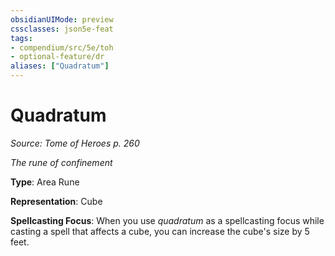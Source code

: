 ```yaml
---
obsidianUIMode: preview
cssclasses: json5e-feat
tags:
- compendium/src/5e/toh
- optional-feature/dr
aliases: ["Quadratum"]
---
```

# Quadratum
*Source: Tome of Heroes p. 260*  

*The rune of confinement*

**Type**: Area Rune

**Representation**: Cube

**Spellcasting Focus**: When you use *quadratum* as a spellcasting focus while casting a spell that affects a cube, you can increase the cube's size by 5 feet.